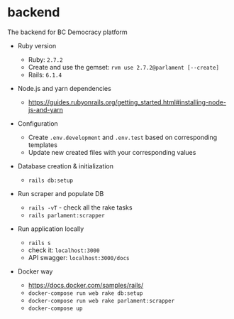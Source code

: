# backend
The backend for BC Democracy platform

* Ruby version
  * Ruby: `2.7.2`
  * Create and use the gemset: `rvm use 2.7.2@parlament [--create]`
  * Rails: `6.1.4`

* Node.js and yarn dependencies
  * https://guides.rubyonrails.org/getting_started.html#installing-node-js-and-yarn

* Configuration

  * Create `.env.development` and `.env.test` based on corresponding templates
  * Update new created files with your corresponding values

* Database creation & initialization
  * `rails db:setup`

* Run scraper and populate DB
  * `rails -vT` - check all the rake tasks
  * `rails parlament:scrapper`

* Run application locally
  * `rails s`
  * check it: `localhost:3000`
  * API swagger: `localhost:3000/docs`

* Docker way
  * https://docs.docker.com/samples/rails/
  * `docker-compose run web rake db:setup`
  * `docker-compose run web rake parlament:scrapper`
  * `docker-compose up`